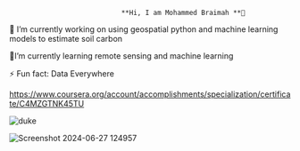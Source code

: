                                **Hi, I am Mohammed Braimah **👋


🔭 I’m currently working on using geospatial python and machine learning models to estimate soil carbon

🌱I’m currently learning remote sensing and machine learning

⚡ Fun fact: Data Everywhere

https://www.coursera.org/account/accomplishments/specialization/certificate/C4MZGTNK45TU


![duke](https://github.com/braimahm/braimahm/assets/52035307/948754bf-813e-412e-8d6d-9616d9f8d507)


![Screenshot 2024-06-27 124957](https://github.com/braimahm/braimahm/assets/52035307/f1600ada-516b-4484-b64a-249e706d4cc6)



